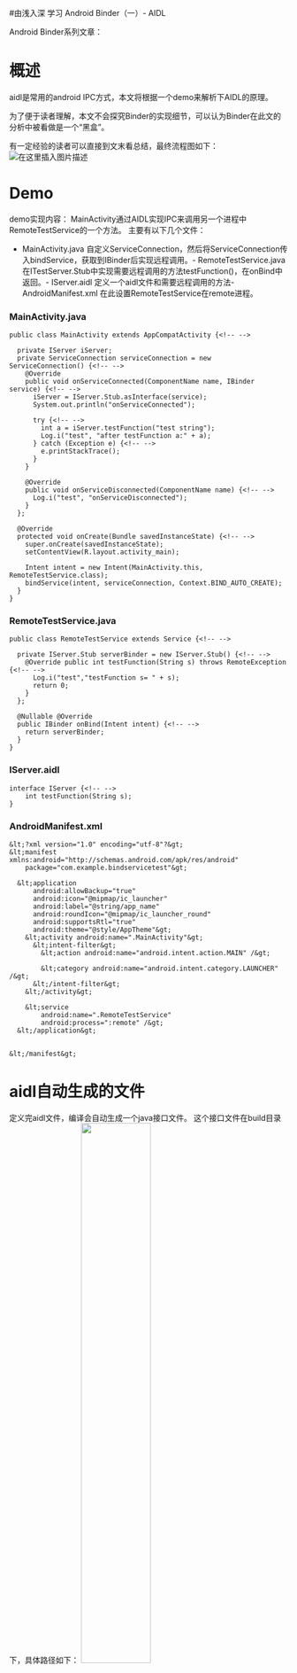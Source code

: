 #由浅入深 学习 Android Binder（一）- AIDL
>  
 Android Binder系列文章：           


# 概述

aidl是常用的android IPC方式，本文将根据一个demo来解析下AIDL的原理。

为了便于读者理解，本文不会探究Binder的实现细节，可以认为Binder在此文的分析中被看做是一个“黑盒”。

有一定经验的读者可以直接到文末看总结，最终流程图如下： <img src="https://img-blog.csdnimg.cn/20201121202551112.png?x-oss-process=image/watermark,type_ZmFuZ3poZW5naGVpdGk,shadow_10,text_aHR0cHM6Ly9ibG9nLmNzZG4ubmV0L0RvdWJsZTJoYW8=,size_16,color_FFFFFF,t_70#pic_center" alt="在这里插入图片描述">

# Demo

demo实现内容： MainActivity通过AIDL实现IPC来调用另一个进程中RemoteTestService的一个方法。 主要有以下几个文件：
- MainActivity.java 自定义ServiceConnection，然后将ServiceConnection传入bindService，获取到IBinder后实现远程调用。- RemoteTestService.java 在ITestServer.Stub中实现需要远程调用的方法testFunction()，在onBind中返回。- IServer.aidl 定义一个aidl文件和需要远程调用的方法- AndroidManifest.xml 在此设置RemoteTestService在remote进程。
### MainActivity.java

```
public class MainActivity extends AppCompatActivity {<!-- -->

  private IServer iServer;
  private ServiceConnection serviceConnection = new ServiceConnection() {<!-- -->
    @Override
    public void onServiceConnected(ComponentName name, IBinder service) {<!-- -->
      iServer = IServer.Stub.asInterface(service);
      System.out.println("onServiceConnected");

      try {<!-- -->
        int a = iServer.testFunction("test string");
        Log.i("test", "after testFunction a:" + a);
      } catch (Exception e) {<!-- -->
        e.printStackTrace();
      }
    }

    @Override
    public void onServiceDisconnected(ComponentName name) {<!-- -->
      Log.i("test", "onServiceDisconnected");
    }
  };

  @Override
  protected void onCreate(Bundle savedInstanceState) {<!-- -->
    super.onCreate(savedInstanceState);
    setContentView(R.layout.activity_main);

    Intent intent = new Intent(MainActivity.this, RemoteTestService.class);
    bindService(intent, serviceConnection, Context.BIND_AUTO_CREATE);
  }
}

```

### RemoteTestService.java

```
public class RemoteTestService extends Service {<!-- -->

  private IServer.Stub serverBinder = new IServer.Stub() {<!-- -->
    @Override public int testFunction(String s) throws RemoteException {<!-- -->
      Log.i("test","testFunction s= " + s);
      return 0;
    }
  };

  @Nullable @Override
  public IBinder onBind(Intent intent) {<!-- -->
    return serverBinder;
  }
}

```

### IServer.aidl

```
interface IServer {<!-- -->
    int testFunction(String s);
}

```

### AndroidManifest.xml

```
&lt;?xml version="1.0" encoding="utf-8"?&gt;
&lt;manifest xmlns:android="http://schemas.android.com/apk/res/android"
    package="com.example.bindservicetest"&gt;

  &lt;application
      android:allowBackup="true"
      android:icon="@mipmap/ic_launcher"
      android:label="@string/app_name"
      android:roundIcon="@mipmap/ic_launcher_round"
      android:supportsRtl="true"
      android:theme="@style/AppTheme"&gt;
    &lt;activity android:name=".MainActivity"&gt;
      &lt;intent-filter&gt;
        &lt;action android:name="android.intent.action.MAIN" /&gt;

        &lt;category android:name="android.intent.category.LAUNCHER" /&gt;
      &lt;/intent-filter&gt;
    &lt;/activity&gt;

    &lt;service
        android:name=".RemoteTestService"
        android:process=":remote" /&gt;
  &lt;/application&gt;


&lt;/manifest&gt;

```

# aidl自动生成的文件

定义完aidl文件，编译会自动生成一个java接口文件。 这个接口文件在build目录下，具体路径如下： <img src="https://img-blog.csdnimg.cn/20201121202735667.png?x-oss-process=image/watermark,type_ZmFuZ3poZW5naGVpdGk,shadow_10,text_aHR0cHM6Ly9ibG9nLmNzZG4ubmV0L0RvdWJsZTJoYW8=,size_16,color_FFFFFF,t_70" width="50%" height="50%">

打开文件，我们就可以看到aidl自动生成的代码。

```
public interface IServer extends android.os.IInterface
{<!-- -->
  /** Default implementation for IServer. */
  public static class Default implements com.example.bindservicetest.IServer
  {<!-- -->
    @Override public int testFunction(java.lang.String s) throws android.os.RemoteException
    {<!-- -->
      return 0;
    }
    @Override
    public android.os.IBinder asBinder() {<!-- -->
      return null;
    }
  }
  /** Local-side IPC implementation stub class. */
  public static abstract class Stub extends android.os.Binder implements com.example.bindservicetest.IServer
  {<!-- -->
    private static final java.lang.String DESCRIPTOR = "com.example.bindservicetest.IServer";
    /** Construct the stub at attach it to the interface. */
    public Stub()
    {<!-- -->
      this.attachInterface(this, DESCRIPTOR);
    }
    /**
     * Cast an IBinder object into an com.example.bindservicetest.IServer interface,
     * generating a proxy if needed.
     */
    public static com.example.bindservicetest.IServer asInterface(android.os.IBinder obj)
    {<!-- -->
      if ((obj==null)) {<!-- -->
        return null;
      }
      android.os.IInterface iin = obj.queryLocalInterface(DESCRIPTOR);
      if (((iin!=null)&amp;&amp;(iin instanceof com.example.bindservicetest.IServer))) {<!-- -->
        return ((com.example.bindservicetest.IServer)iin);
      }
      return new com.example.bindservicetest.IServer.Stub.Proxy(obj);
    }
    @Override public android.os.IBinder asBinder()
    {<!-- -->
      return this;
    }
    @Override public boolean onTransact(int code, android.os.Parcel data, android.os.Parcel reply, int flags) throws android.os.RemoteException
    {<!-- -->
      java.lang.String descriptor = DESCRIPTOR;
      switch (code)
      {<!-- -->
        case INTERFACE_TRANSACTION:
        {<!-- -->
          reply.writeString(descriptor);
          return true;
        }
        case TRANSACTION_testFunction:
        {<!-- -->
          data.enforceInterface(descriptor);
          java.lang.String _arg0;
          _arg0 = data.readString();
          int _result = this.testFunction(_arg0);
          reply.writeNoException();
          reply.writeInt(_result);
          return true;
        }
        default:
        {<!-- -->
          return super.onTransact(code, data, reply, flags);
        }
      }
    }
    private static class Proxy implements com.example.bindservicetest.IServer
    {<!-- -->
      private android.os.IBinder mRemote;
      Proxy(android.os.IBinder remote)
      {<!-- -->
        mRemote = remote;
      }
      @Override public android.os.IBinder asBinder()
      {<!-- -->
        return mRemote;
      }
      public java.lang.String getInterfaceDescriptor()
      {<!-- -->
        return DESCRIPTOR;
      }
      @Override public int testFunction(java.lang.String s) throws android.os.RemoteException
      {<!-- -->
        android.os.Parcel _data = android.os.Parcel.obtain();
        android.os.Parcel _reply = android.os.Parcel.obtain();
        int _result;
        try {<!-- -->
          _data.writeInterfaceToken(DESCRIPTOR);
          _data.writeString(s);
          boolean _status = mRemote.transact(Stub.TRANSACTION_testFunction, _data, _reply, 0);
          if (!_status &amp;&amp; getDefaultImpl() != null) {<!-- -->
            return getDefaultImpl().testFunction(s);
          }
          _reply.readException();
          _result = _reply.readInt();
        }
        finally {<!-- -->
          _reply.recycle();
          _data.recycle();
        }
        return _result;
      }
      public static com.example.bindservicetest.IServer sDefaultImpl;
    }
    static final int TRANSACTION_testFunction = (android.os.IBinder.FIRST_CALL_TRANSACTION + 0);
    public static boolean setDefaultImpl(com.example.bindservicetest.IServer impl) {<!-- -->
      if (Stub.Proxy.sDefaultImpl == null &amp;&amp; impl != null) {<!-- -->
        Stub.Proxy.sDefaultImpl = impl;
        return true;
      }
      return false;
    }
    public static com.example.bindservicetest.IServer getDefaultImpl() {<!-- -->
      return Stub.Proxy.sDefaultImpl;
    }
  }
  public int testFunction(java.lang.String s) throws android.os.RemoteException;
}

```

# 根据源码的简洁版来解析

>  
 aidl文件本身并不会参与代码的运行，编译后自动生成的文件才是关键，因此这个文件由开发者来手动实现也是完全可以的。 


自动生成的接口文件,有较多代码在demo的IPC中并没有使用。 因此笔者打算用源码解析就用自己写的接口文件，也是减少给读者的混淆项。 笔者自己实现的 接口ITestServer.java，源码如下：

```
public interface ITestServer extends android.os.IInterface {<!-- -->

  public int testFunction(java.lang.String s) throws android.os.RemoteException;

  public static abstract class Stub extends android.os.Binder
      implements com.example.bindservicetest.ITestServer {<!-- -->
    //binder唯一标识
    private static final java.lang.String DESCRIPTOR = "com.example.bindservicetest.ITestServer";
    //testFunction的调用id
    static final int TRANSACTION_testFunction = (android.os.IBinder.FIRST_CALL_TRANSACTION + 0);

    public Stub() {<!-- -->
      //将interface提供出去，这样当统一进程其他位置执行IBinder.queryLocalInterface的时候就可以获取到这个Binder
      this.attachInterface(this, DESCRIPTOR);
    }

    public static com.example.bindservicetest.ITestServer asInterface(android.os.IBinder obj) {<!-- -->
      if ((obj == null)) {<!-- -->
        return null;
      }
      android.os.IInterface iin = obj.queryLocalInterface(DESCRIPTOR);//查找当前进程是否有这个binder
      if (((iin != null) &amp;&amp; (iin instanceof com.example.bindservicetest.IServer))) {<!-- -->
        return ((com.example.bindservicetest.ITestServer) iin);
      }
      return new com.example.bindservicetest.ITestServer.Stub.Proxy(obj);
    }

    @Override public android.os.IBinder asBinder() {<!-- -->
      return this;//继承自IInterface，返回当前Stub的binder对象
    }

    @Override
    public boolean onTransact(int code, android.os.Parcel data, android.os.Parcel reply, int flags)
        throws android.os.RemoteException {<!-- -->
      java.lang.String descriptor = DESCRIPTOR;
      switch (code) {<!-- -->
        case INTERFACE_TRANSACTION: {<!-- -->
          reply.writeString(descriptor);
          return true;
        }
        case TRANSACTION_testFunction: {<!-- -->
          data.enforceInterface(descriptor);//需要传递DESCRIPTOR，到另一个进程可以找到对应的Binder
          java.lang.String _arg0;
          _arg0 = data.readString();//读取参数
          int _result = this.testFunction(_arg0);//运行
          reply.writeNoException();
          reply.writeInt(_result);//写入返回值
          return true;
        }
        default: {<!-- -->
          return super.onTransact(code, data, reply, flags);
        }
      }
    }

    private static class Proxy implements com.example.bindservicetest.ITestServer {<!-- -->
      private final android.os.IBinder mRemote;

      Proxy(android.os.IBinder remote) {<!-- -->
        mRemote = remote;
      }

      @Override public android.os.IBinder asBinder() {<!-- -->
        return mRemote;//继承自IInterface，返回当前Proxy的binder对象
      }

      @Override public int testFunction(java.lang.String s) throws android.os.RemoteException {<!-- -->
        android.os.Parcel _data = android.os.Parcel.obtain();
        android.os.Parcel _reply = android.os.Parcel.obtain();
        int _result;
        try {<!-- -->
          _data.writeInterfaceToken(DESCRIPTOR);//需要传递DESCRIPTOR，到另一个进程可以找到对应的Binder
          _data.writeString(s);//写入参数
          boolean _status =
              mRemote.transact(Stub.TRANSACTION_testFunction, _data, _reply, 0);//通过transact来IPC调用
          _reply.readException();
          _result = _reply.readInt();//读取运行结果
        } finally {<!-- -->
          _reply.recycle();
          _data.recycle();
        }
        return _result;
      }
    }
  }
}

```

# ITestServer 源码解析

通过android studio，可以看到该类的结构如下。 <img src="https://img-blog.csdnimg.cn/20201121202813778.png?x-oss-process=image/watermark,type_ZmFuZ3poZW5naGVpdGk,shadow_10,text_aHR0cHM6Ly9ibG9nLmNzZG4ubmV0L0RvdWJsZTJoYW8=,size_16,color_FFFFFF,t_70" width="50%" height="50%">

接下来我们就主要分析三个类：
- ITestServer Stub和Proxy都implement了它。 java上层可以使用这个接口来保留Binder的对象。在使用aidl的时候，完全可以只使用这个对象而不用关心这个对象是Stub还是Proxy。- ITestServer.Stub 当前进程的Binder对象。 在onTransact方法中实现了对IPC方法的逻辑，Proxy调用的时候会触发。- ITestServer.Stub.Proxy 当前进程通过Proxy实现了对远端方法的调用。 当前进程调用远端进程方法，实际上是调用了远端Binder的transact方法，最终执行到Stub中的onTransact。
### ITestServer

```
public interface ITestServer extends android.os.IInterface {<!-- -->

  public int testFunction(java.lang.String s) throws android.os.RemoteException;

----------------Stub的代码先不看
}

```

```
/**
 * Base class for Binder interfaces.  When defining a new interface,
 * you must derive it from IInterface.
 */
public interface IInterface
{<!-- -->
    /**
     * Retrieve the Binder object associated with this interface.
     * You must use this instead of a plain cast, so that proxy objects
     * can return the correct result.
     */
    public IBinder asBinder();
}

```

要点如下：
- ITestServer本身只包括“需要IPC的方法”，此处即int testFunction(String)- 这个类继承了IInterface，需要实现asBinder接口。 asBinder()会返回正确的Binder对象。如果是同进程调用就会直接返回当前进程的Binder，如果是IPC，就会返回远程调用的进程的Binder。 对应源码就是，Stub的asBinder()返回的是this，而Proxy返回的是mRemote.
# ITestServer.Stub

### DESCRIPTOR

```
//binder唯一标识
    private static final java.lang.String DESCRIPTOR = "com.example.bindservicetest.ITestServer";

```

是Binder的唯一标识。 不同的进程之间，通过序列化传递DESCRIPTOR来找到对应的Binder。 相同进程，也需要通过DESCRIPTOR才找到对应的Binder。

### TRANSACTION_testFunction

```
//testFunction的调用id
    static final int TRANSACTION_testFunction = (android.os.IBinder.FIRST_CALL_TRANSACTION + 0);

```

调用IPC方法的唯一id。 Stub.onTransact()中会通过TRANSACTION_testFunction来对应 执行testFunction()方法的逻辑。 Proxy调用transact的时候，也是通过传递TRANSACTION_testFunction，来标识自己想要执行的逻辑。

### Stub初始化

```
    public Stub() {<!-- -->
      //将interface提供出去，这样当统一进程其他位置执行IBinder.queryLocalInterface的时候就可以获取到这个Binder
      this.attachInterface(this, DESCRIPTOR);
    }

```

```
    /**
     * Convenience method for associating a specific interface with the Binder.
     * After calling, queryLocalInterface() will be implemented for you
     * to return the given owner IInterface when the corresponding
     * descriptor is requested.
     */
    public void attachInterface(@Nullable IInterface owner, @Nullable String descriptor) {<!-- -->
        mOwner = owner;
        mDescriptor = descriptor;
    }
    
        /**
     * Use information supplied to attachInterface() to return the
     * associated IInterface if it matches the requested
     * descriptor.
     */
    public @Nullable IInterface queryLocalInterface(@NonNull String descriptor) {<!-- -->
        if (mDescriptor != null &amp;&amp; mDescriptor.equals(descriptor)) {<!-- -->
            return mOwner;
        }
        return null;
    }

```

初始化时，调用attachInterface()。 attachInterface()之后，相同进程调用queryLocalInterface()的时候就能找到这个Binder。 在下面asInterface()中，就用到了queryLocalInterface()。

### asInterface()

```
    public static com.example.bindservicetest.ITestServer asInterface(android.os.IBinder obj) {<!-- -->
      if ((obj == null)) {<!-- -->
        return null;
      }
      android.os.IInterface iin = obj.queryLocalInterface(DESCRIPTOR);//查找当前进程是否有这个binder
      if (((iin != null) &amp;&amp; (iin instanceof com.example.bindservicetest.IServer))) {<!-- -->
        return ((com.example.bindservicetest.ITestServer) iin);
      }
      return new com.example.bindservicetest.ITestServer.Stub.Proxy(obj);
    }

```

用于将服务端的IBinder对象转化成ITestServer对象。 如果是server和client进程相同，那么会直接通过queryLocalInterface(DESCRIPTOR)找到Binder返回，这里返回的其实就是Stub对象。 如果server和client在不同进程，那么会返回一个封装后的Proxy对象。

### asBinder()

```
    @Override public android.os.IBinder asBinder() {<!-- -->
      return this;//继承自IInterface，返回当前Stub的binder对象
    }

```

返回Stub自己。 在Proxy中返回的是远端进程的Binder。

### onTransact()

```
    @Override
    public boolean onTransact(int code, android.os.Parcel data, android.os.Parcel reply, int flags)
        throws android.os.RemoteException {<!-- -->
      java.lang.String descriptor = DESCRIPTOR;
      switch (code) {<!-- -->
        case INTERFACE_TRANSACTION: {<!-- -->
          reply.writeString(descriptor);
          return true;
        }
        case TRANSACTION_testFunction: {<!-- -->
          data.enforceInterface(descriptor);//需要传递DESCRIPTOR，到另一个进程可以找到对应的Binder
          java.lang.String _arg0;
          _arg0 = data.readString();//读取参数
          int _result = this.testFunction(_arg0);//运行
          reply.writeNoException();
          reply.writeInt(_result);//写入返回值
          return true;
        }
        default: {<!-- -->
          return super.onTransact(code, data, reply, flags);
        }
      }
    }

```

实现了被IPC调用后的逻辑。 一个方法的调用在onTransact中一般有以下几个逻辑：
1. 从data中读出参数1. 将读出的参数带入server的方法中，得到执行结果。1. 将执行结果写入reply
>  
 参数和结果为什么读写都需要通过Parcel？ 进程间通信由于资源不共享，因此无法直接传递对象，只能通过序列化在不同的空间拷贝两份相同的资源。 而Parcel就是序列化的一种方案。 


# ITestServer.Stub.Proxy

```
    private static class Proxy implements com.example.bindservicetest.ITestServer {<!-- -->
      private final android.os.IBinder mRemote;

      Proxy(android.os.IBinder remote) {<!-- -->
        mRemote = remote;
      }

      @Override public android.os.IBinder asBinder() {<!-- -->
        return mRemote;//继承自IInterface，返回当前Proxy的binder对象
      }

      @Override public int testFunction(java.lang.String s) throws android.os.RemoteException {<!-- -->
        android.os.Parcel _data = android.os.Parcel.obtain();
        android.os.Parcel _reply = android.os.Parcel.obtain();
        int _result;
        try {<!-- -->
          _data.writeInterfaceToken(DESCRIPTOR);//需要传递DESCRIPTOR，到另一个进程可以找到对应的Binder
          _data.writeString(s);//写入参数
          boolean _status =
              mRemote.transact(Stub.TRANSACTION_testFunction, _data, _reply, 0);//通过transact来IPC调用
          _reply.readException();
          _result = _reply.readInt();//读取运行结果
        } finally {<!-- -->
          _reply.recycle();
          _data.recycle();
        }
        return _result;
      }
    }

```

### Proxy初始化

```
      private final android.os.IBinder mRemote;

      Proxy(android.os.IBinder remote) {<!-- -->
        mRemote = remote;
      }

```

Proxy在初始化的时候会引用server的IBinder。

### asBinder()

```
      @Override public android.os.IBinder asBinder() {<!-- -->
        return mRemote;//继承自IInterface，返回当前Proxy的binder对象
      }

```

Proxy在asBinder的时候会返回server的IBinder。 Stub在这个方法中会返回this。

### testFunction()

```
      @Override public int testFunction(java.lang.String s) throws android.os.RemoteException {<!-- -->
        android.os.Parcel _data = android.os.Parcel.obtain();
        android.os.Parcel _reply = android.os.Parcel.obtain();
        int _result;
        try {<!-- -->
          _data.writeInterfaceToken(DESCRIPTOR);//需要传递DESCRIPTOR，到另一个进程可以找到对应的Binder
          _data.writeString(s);//写入参数
          boolean _status =
              mRemote.transact(Stub.TRANSACTION_testFunction, _data, _reply, 0);//通过transact来IPC调用
          _reply.readException();
          _result = _reply.readInt();//读取运行结果
        } finally {<!-- -->
          _reply.recycle();
          _data.recycle();
        }
        return _result;
      }

```

Proxy调用testFunction，实际上是通过调用mRemote.transact()来触发远端Stub的onTransact()。 一般调用的步骤如下：
1. 创建参数与返回值的Parcel对象，将参数写入Parcel。1. 调用mRemote.transact()，返回值会写入到Parcel对象中。1. 从Parcel对象中读出返回值并return。
# 总结

根据上文的分析，aidl自动生成的文件的源码大概可以总结成下图：

<img src="https://img-blog.csdnimg.cn/20201121202551112.png?x-oss-process=image/watermark,type_ZmFuZ3poZW5naGVpdGk,shadow_10,text_aHR0cHM6Ly9ibG9nLmNzZG4ubmV0L0RvdWJsZTJoYW8=,size_16,color_FFFFFF,t_70#pic_center" alt="在这里插入图片描述">

基本步骤如下：
1. Client通过ServiceConnection获取到Server的Binder，并且封装成一个Proxy。1. 通过Proxy来同步调用IPC方法。同时通过Parcel将参数传给Binder，最终触发Binder的transact方法。1. Binder的transact方法最终会触发到Server上Stub的onTransact方法。1. Server上Stub的onTransact方法中，会先从Parcel中解析中参数，然后将参数带入真正的方法中执行，然后将结果写入Parcel后传回。1. Client的Ipc方法中，执行Binder的transact时，是阻塞等待的。一直到Server逻辑执行结束后才会继续执行。1. 当Server返回结果后，Client从Parcel中取出返回值，于是实现了一次IPC调用。
# 继续探索

读完本文，细心的读者会发现本文还留有两个较大的问题完全没有提及：
1. ServiceConnection是如何获取到Binder的1. 通过ServiceConnection获取到的Binder是什么，或者说java层的Binder是什么
这两点笔者后面的文章会继续探索，有兴趣的读者可以自行探索或者欢迎持续关注。
